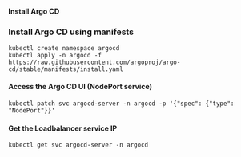 ####  Install Argo CD

### Install Argo CD using manifests

```
kubectl create namespace argocd
kubectl apply -n argocd -f https://raw.githubusercontent.com/argoproj/argo-cd/stable/manifests/install.yaml
```

#### Access the Argo CD UI (NodePort service)

```
kubectl patch svc argocd-server -n argocd -p '{"spec": {"type": "NodePort"}}'
```

#### Get the Loadbalancer service IP

```
kubectl get svc argocd-server -n argocd
```
